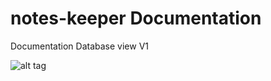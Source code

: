 # notes-keeper Documentation
Documentation
Database view V1

![alt tag](https://content.screencast.com/users/tanya_13/folders/Jing/media/a4d4899f-077b-461e-85be-423065dbdf0c/2016-12-30_2245.png)
